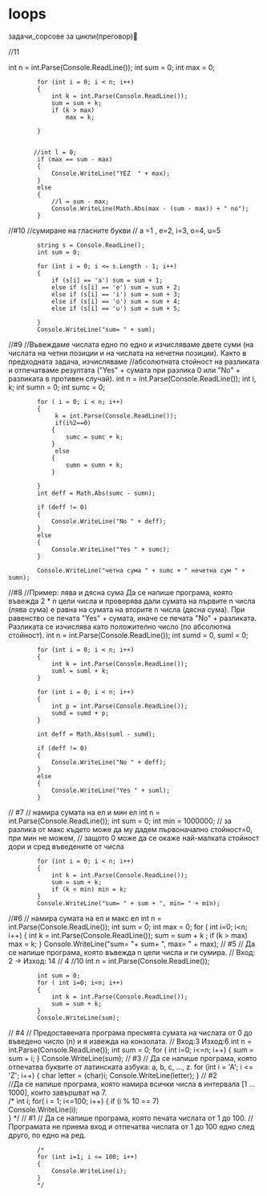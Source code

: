 # loops
задачи_сорсове за цикли(преговор)💯



//11

 int n = int.Parse(Console.ReadLine());
            int sum = 0;
            int max = 0;

            for (int i = 0; i < n; i++)
            {
                int k = int.Parse(Console.ReadLine());
                sum = sum + k;
                if (k > max)
                    max = k;

            }


           //int l = 0;
            if (max == sum - max)
            {
                Console.WriteLine("YEZ  " + max);
            }
            else
            {
                //l = sum - max;
                Console.WriteLine(Math.Abs(max - (sum - max)) + " no"); 
            }
//#10
//сумиране на гласните букви 
            // a =1 , e=2, i=3, o=4, u=5

            string s = Console.ReadLine();
            int sum = 0;

            for (int i = 0; i <= s.Length - 1; i++)
            {
                if (s[i] == 'a') sum = sum + 1;
                else if (s[i] == 'e') sum = sum + 2;
                else if (s[i] == 'i') sum = sum + 3;
                else if (s[i] == 'o') sum = sum + 4;
                else if (s[i] == 'u') sum = sum + 5;

            }
            Console.WriteLine("sum= " + sum); 



//#9
//Въвеждаме числата едно по едно и изчисляваме двете суми (на числата на четни позиции и на числата на нечетни позиции). Както в предходната задача, изчисляваме //абсолютната стойност на разликата и отпечатваме резултата ("Yes" + сумата при разлика 0 или "No" + разликата в противен случай).
            int n = int.Parse(Console.ReadLine());
            int i, k;
                int sumn = 0;
                int sumc = 0;

            for ( i = 0; i < n; i++)
            {
                 k = int.Parse(Console.ReadLine());
                 if(i%2==0)
                {
                    sumc = sumc + k;
                }
                 else
                {
                    sumn = sumn + k;
                }
               
            }
            int deff = Math.Abs(sumc - sumn);

            if (deff != 0)
            {
                Console.WriteLine("No " + deff);
            }
            else
            {
                Console.WriteLine("Yes " + sumc);
            }
            
            Console.WriteLine("четна сума " + sumc + " нeчетна сум " + sumn);


//#8
//Пример: лява и дясна сума
Да се напише програма, която въвежда 2 * n цели числа и проверява дали сумата на първите n числа (лява сума) е равна на сумата на вторите n числа (дясна сума). При равенство се печата "Yes" + сумата, иначе се печата "No" + разликата. Разликата се изчислява като положително число (по абсолютна стойност).
int n = int.Parse(Console.ReadLine());
            int sumd = 0, suml = 0;

            for (int i = 0; i < n; i++)
            {
                int k = int.Parse(Console.ReadLine());
                suml = suml + k;
            }

            for (int i = 0; i < n; i++)
            {
                int p = int.Parse(Console.ReadLine());
                sumd = sumd + p;
            }

            int deff = Math.Abs(suml - sumd);

            if (deff != 0)
            {
                Console.WriteLine("No " + deff);
            }
            else
            {
                Console.WriteLine("Yes " + suml);
            }

// #7
// намира сумата на ел и мин ел
            int n = int.Parse(Console.ReadLine());
            int sum = 0;
            int min = 1000000; // за разлика от макс където може да му дадем първоначално стойност=0, при мин не можем,
                         // защото 0 може да се окаже най-малката стойност дори и сред въведените от числа 


                         
            for (int i = 0; i < n; i++)
            {
                int k = int.Parse(Console.ReadLine());
                sum = sum + k;
                if (k < min) min = k;
            }
            Console.WriteLine("sum= " + sum + ", min= " + min);
//#6
            // намира сумата на ел и макс ел
            int n = int.Parse(Console.ReadLine());
            int sum = 0;
            int max = 0; 
            for ( int i=0; i<n; i++)
            {
                 int k = int.Parse(Console.ReadLine());
                sum = sum + k ;
                if (k > max) max = k;
            }
            Console.WriteLine("sum= "+ sum+ ", max= " + max);
// #5 
            // Да се напише програма, която въвежда n цели числа и ги сумира.
// Вход: 2  -> Изход: 14
// 4
//10 
            int n = int.Parse(Console.ReadLine());

            int sum = 0;
            for ( int i=0; i<n; i++)
            {
                int k = int.Parse(Console.ReadLine());
                sum = sum + k;
            }
            Console.WriteLine(sum);
// #4
            // Предоставената програма пресмята сумата на числата от 0 до въведено число (n) и я извежда на конзолата.
            // Вход:3 Изход:6 
            int n = int.Parse(Console.ReadLine());
            int sum = 0;
            for ( int i=0; i<=n; i++)
            {
                sum = sum + i;
            }
            Console.WriteLine(sum);
// #3
            // Да се напише програма, която отпечатва буквите от латинската азбука: a, b, c, …, z.
            for (int i = 'A'; i <= 'Z'; i++)
            {
                char letter = (char)i; 
                Console.WriteLine(letter);
            }
// #2    
             //Да се напише програма, която намира всички числа в интервала [1 … 1000], които завършват на 7.           
            /*
                int i;
                for( i = 1; i<=100; i++)
                { if (i % 10 == 7)        
                        Console.WriteLine(i);               
                }
              */
// #1
            // Да се напише програма, която печата числата от 1 до 100.
            // Програмата не приема вход и отпечатва числата от 1 до 100 едно след друго, по едно на ред.

            /*
            for (int i=1; i <= 100; i++)
            {
                Console.WriteLine(i);
            }
            */
